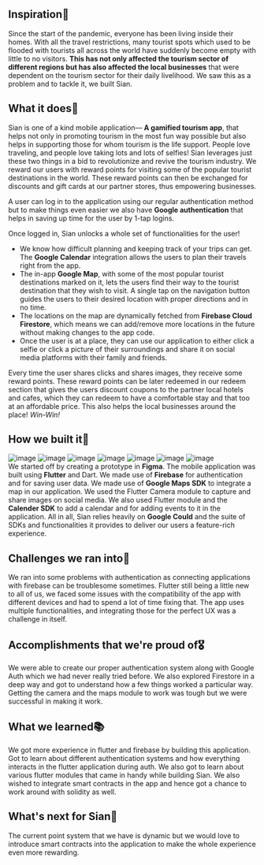 

## Inspiration🌠
Since the start of the pandemic, everyone has been living inside their homes. With all the travel restrictions, many tourist spots which used to be flooded with tourists all across the world have suddenly become empty with little to no visitors. **This has not only affected the tourism sector of different regions but has also affected the local businesses** that were dependent on the tourism sector for their daily livelihood. We saw this as a problem and to tackle it, we built Sian.

## What it does🚀

Sian is one of a kind mobile application— **A gamified tourism app**, that helps not only in promoting tourism in the most fun way possible but also helps in supporting those for whom tourism is the life support. 
People love traveling, and people love taking lots and lots of selfies! Sian leverages just these two things in a bid to revolutionize and revive the tourism industry. We reward our users with reward points for visiting some of the popular tourist destinations in the world. These reward points can then be exchanged for discounts and gift cards at our partner stores, thus empowering businesses. 

A user can log in to the application using our regular authentication method but to make things even easier we also have **Google authentication** that helps in saving up time for the user by 1-tap logins. 

Once logged in, Sian unlocks a whole set of functionalities for the user! 

* We know how difficult planning and keeping track of your trips can get. The **Google Calendar** integration allows the users to plan their travels right from the app. 
* The in-app **Google Map**, with some of the most popular tourist destinations marked on it, lets the users find their way to the tourist destination that they wish to visit. A single tap on the navigation button guides the users to their desired location with proper directions and in no time. 
* The locations on the map are dynamically fetched from **Firebase Cloud Firestore**, which means we can add/remove more locations in the future without making changes to the app code.
* Once the user is at a place, they can use our application to either click a selfie or click a picture of their surroundings and share it on social media platforms with their family and friends. 

Every time the user shares clicks and shares images, they receive some reward points. These reward points can be later redeemed in our redeem section that gives the users discount coupons to the partner local hotels and cafes, which they can redeem to have a comfortable stay and that too at an affordable price. This also helps the local businesses around the place! *Win-Win!*

## How we built it🔨
![image](https://img.shields.io/badge/Figma-F24E1E?style=for-the-badge&logo=figma&logoColor=white)  ![image](https://img.shields.io/badge/adobe-%23FF0000.svg?style=for-the-badge&logo=adobe&logoColor=white)  ![image](https://img.shields.io/badge/Dart-0175C2?style=for-the-badge&logo=dart&logoColor=white)  ![image](https://img.shields.io/badge/Flutter-02569B?style=for-the-badge&logo=flutter&logoColor=white)  ![image](https://img.shields.io/badge/Google%20Cloud-4285F4?style=for-the-badge&logo=google-cloud&logoColor=white)  ![image](https://img.shields.io/badge/firebase-%23039BE5.svg?style=for-the-badge&logo=firebase)  ![image](https://img.shields.io/badge/github-%23121011.svg?style=for-the-badge&logo=github&logoColor=white) </br>
We started off by creating a prototype in **Figma**. The mobile application was built using **Flutter** and Dart. We made use of **Firebase** for authentication and for saving user data. We made use of **Google Maps SDK** to integrate a map in our application. We used the Flutter Camera module to capture and share images on social media. We also used Flutter module and the **Calender SDK** to add a calendar and for adding events to it in the application. All in all, Sian relies heavily on **Google Could** and the suite of SDKs and functionalities it provides to deliver our users a feature-rich experience.


## Challenges we ran into🔴
We ran into some problems with authentication as connecting applications with firebase can be troublesome sometimes. Flutter still being a little new to all of us, we faced some issues with the compatibility of the app with different devices and had to spend a lot of time fixing that.
The app uses multiple functionalities, and integrating those for the perfect UX was a challenge in itself.

## Accomplishments that we're proud of🎖
We were able to create our proper authentication system along with Google Auth which we had never really tried before. We also explored Firestore in a deep way and got to understand how a few things worked a particular way. Getting the camera and the maps module to work was tough but we were successful in making it work.

## What we learned📚
We got more experience in flutter and firebase by building this application.  Got to learn about different authentication systems and how everything interacts in the flutter application during auth. We also got to learn about various flutter modules that came in handy while building Sian. We also wished to integrate smart contracts in the app and hence got a chance to work around with solidity as well.

## What's next for Sian🎉
The current point system that we have is dynamic but we would love to introduce smart contracts into the application to make the whole experience even more rewarding.

